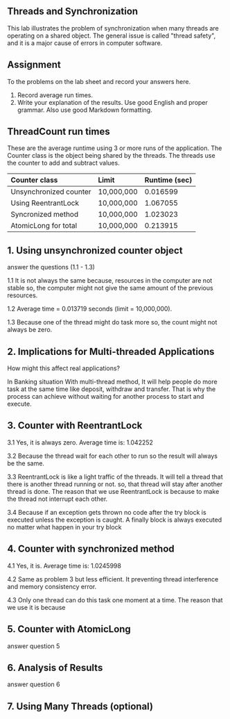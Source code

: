 ## Threads and Synchronization

This lab illustrates the problem of synchronization when many threads are operating on a shared object.  The general issue is called "thread safety", and it is a major cause of errors in computer software.

## Assignment

To the problems on the lab sheet and record your answers here.

1. Record average run times.
2. Write your explanation of the results.  Use good English and proper grammar.  Also use good Markdown formatting.

## ThreadCount run times

These are the average runtime using 3 or more runs of the application.
The Counter class is the object being shared by the threads.
The threads use the counter to add and subtract values.

| Counter class           | Limit              | Runtime (sec)   |
|:------------------------|:-------------------|-----------------|
| Unsynchronized counter  |  10,000,000        |    0.016599     |
| Using ReentrantLock     |  10,000,000        |    1.067055     |
| Syncronized method      |  10,000,000        |    1.023023     |
| AtomicLong for total    |  10,000,000        |    0.213915     |

## 1. Using unsynchronized counter object

answer the questions (1.1 - 1.3)

1.1 It is not always the same because, resources in the computer are not stable so, the computer might not give the same amount of the previous resources.

1.2  Average time = 0.013719 seconds (limit = 10,000,000).

1.3  Because one of the thread might do task more so, the count might not always be zero.

## 2. Implications for Multi-threaded Applications

How might this affect real applications?  

In Banking situation With multi-thread method, It will help people do more task at the same time like deposit, withdraw and transfer. That is why 
the process can achieve without waiting for another process to start and execute.


## 3. Counter with ReentrantLock

3.1 Yes, it is always zero. Average time is: 1.042252

3.2 Because the thread wait for each other to run so the result will always be the same.

3.3 ReentrantLock is like a light traffic of the threads. It will tell a thread that there is another thread running or not. so, that thread will stay  after another thread is done. The reason that we use ReentrantLock is because to make the thread not interrupt each other.

3.4 Because if an exception gets thrown no code after the try block is executed unless the exception is caught. A finally block is always executed no matter what happen in your try block

## 4. Counter with synchronized method

4.1 Yes, it is. Average time is: 1.0245998

4.2 Same as problem 3 but less efficient. It preventing thread interference and memory consistency error.

4.3 Only one thread can do this task one moment at a time. The reason that we use it is because
	
	

## 5. Counter with AtomicLong

answer question 5

## 6. Analysis of Results

answer question 6

## 7. Using Many Threads (optional)

